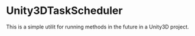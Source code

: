 Unity3DTaskScheduler
====================

This is a simple utilit for running methods in the future in a Unity3D project.
